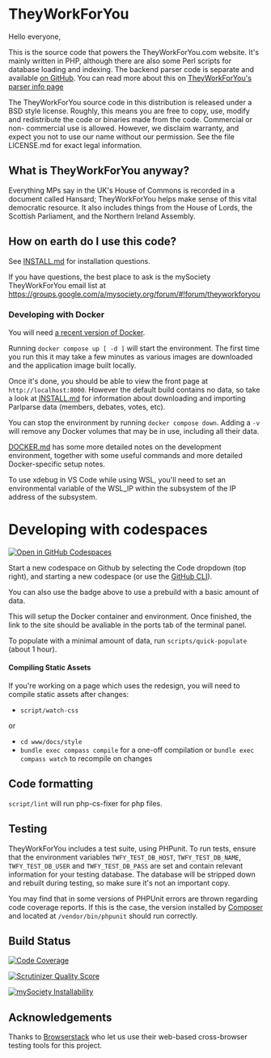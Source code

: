 # TheyWorkForYou 

Hello everyone,

This is the source code that powers the TheyWorkForYou.com website. It's
mainly written in PHP, although there are also some Perl scripts for database
loading and indexing. The backend parser code is separate and available
[on GitHub](https://github.com/mysociety/parlparse). You can read more about this
on [TheyWorkForYou's parser info page](https://parser.theyworkforyou.com/parser.html)

The TheyWorkForYou source code in this distribution is released under a BSD
style license. Roughly, this means you are free to copy, use, modify and
redistribute the code or binaries made from the code. Commercial or non-
commercial use is allowed. However, we disclaim warranty, and expect you not to
use our name without our permission. See the file LICENSE.md for exact legal
information.

## What is TheyWorkForYou anyway?

Everything MPs say in the UK's House of Commons is recorded in a document
called Hansard; TheyWorkForYou helps make sense of this vital democratic
resource. It also includes things from the House of Lords, the Scottish
Parliament, and the Northern Ireland Assembly.

## How on earth do I use this code?

See [INSTALL.md](INSTALL.md) for installation questions.

If you have questions, the best place to ask is the mySociety TheyWorkForYou
email list at
https://groups.google.com/a/mysociety.org/forum/#!forum/theyworkforyou

### Developing with Docker

You will need [a recent version of Docker](https://www.docker.com/products/docker-desktop).

Running `docker compose up [ -d ]` will start the environment. The first time you run this it may
take a few minutes as various images are downloaded and the application image built locally.

Once it's done, you should be able to view the front page at `http://localhost:8000`. However
the default build contains no data, so take a look at [INSTALL.md](INSTALL.md) for information
about downloading and importing Parlparse data (members, debates, votes, etc).

You can stop the environment by running `docker compose down`. Adding a `-v` will remove any
Docker volumes that may be in use, including all their data.

[DOCKER.md](DOCKER.md) has some more detailed notes on the development environment, together
with some useful commands and more detailed Docker-specific setup notes.

To use xdebug in VS Code while using WSL, you'll need to set an environmental variable of the WSL_IP within the subsystem of the IP address of the subsystem.
 
# Developing with codespaces

[![Open in GitHub Codespaces](https://github.com/codespaces/badge.svg)](https://codespaces.new/mysociety/theyworkforyou?devcontainer_path=.devcontainer%2Fauto-quick-setup%2Fdevcontainer.json)

Start a new codespace on Github by selecting the Code dropdown (top right), and starting a new codespace (or use the [GitHub CLI](https://github.com/cli/cli)).

You can also use the badge above to use a prebuild with a basic amount of data.

This will setup the Docker container and environment. Once finished, the link to the site should be avaliable in the ports tab of the terminal panel. 

To populate with a minimal amount of data, run `scripts/quick-populate` (about 1 hour).

#### Compiling Static Assets

If you're working on a page which uses the redesign, you will need to compile
static assets after changes:

* `script/watch-css`

or

* `cd www/docs/style`
* `bundle exec compass compile` for a one-off compilation or `bundle exec compass watch` to recompile on changes

## Code formatting

`script/lint` will run php-cs-fixer for php files.

## Testing

TheyWorkForYou includes a test suite, using PHPunit. To run tests, ensure that
the environment variables `TWFY_TEST_DB_HOST`, `TWFY_TEST_DB_NAME`,
`TWFY_TEST_DB_USER` and `TWFY_TEST_DB_PASS` are set and contain relevant
information for your testing database. The database will be stripped down and
rebuilt during testing, so make sure it's not an important copy.

You may find that in some versions of PHPUnit errors are thrown regarding code
coverage reports. If this is the case, the version installed by [Composer](https://getcomposer.org/)
and located at `/vendor/bin/phpunit` should run correctly.

## Build Status

[![Code Coverage](https://img.shields.io/scrutinizer/coverage/g/mysociety/theyworkforyou.svg)](https://scrutinizer-ci.com/g/mysociety/theyworkforyou/)

[![Scrutinizer Quality Score](https://img.shields.io/scrutinizer/g/mysociety/theyworkforyou.svg)](https://scrutinizer-ci.com/g/mysociety/theyworkforyou/)

[![mySociety Installability](https://img.shields.io/badge/installability-bronze-8c7853.svg)](https://pages.mysociety.org/installation-standards.html)

## Acknowledgements

Thanks to [Browserstack](https://www.browserstack.com/) who let us use their
web-based cross-browser testing tools for this project.
